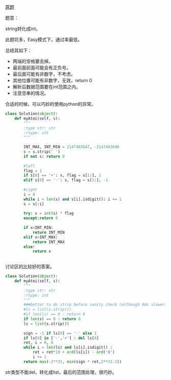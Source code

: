 [原题](https://leetcode.com/problems/string-to-integer-atoi/)

题意：

string转化成int。

此题坑多，Easy模式下，通过率最低。

总结其如下：

- 两端的空格要去掉。
- 最前面前面可能会有正负号。
- 最后面可能有非数字，不考虑。
- 其他位置可能有非数字，无效，return 0
- 解析后数据范围要在int范围之内。
- 注意空串的情况。



合适的时候，可以巧妙的使用python的异常。

```Python
class Solution(object):
    def myAtoi(self, s):
        """
        :type str: str
        :rtype: int
        """
        
        INT_MAX, INT_MIN = 2147483647, -2147483648
        s = s.strip(' ')
        if not s: return 0
        
        #left 
        flag = 1
        if s[0] == '+': s, flag = s[1:], 1
        elif s[0] == '-': s, flag = s[1:], -1
        
        #right
        i = 0
        while i < len(s) and s[i].isdigit(): i += 1
        s = s[:i]
        
        try: x = int(s) * flag
        except:return 0
        
        if x<INT_MIN:
            return INT_MIN
        elif x>INT_MAX:
            return INT_MAX
        else:
            return x
        
```

讨论区的比较好的答案。

```Python
class Solution(object):
    def myAtoi(self, s):
        """
        :type str: str
        :rtype: int
        """
        ###better to do strip before sanity check (although 8ms slower):
        #ls = list(s.strip())
        #if len(ls) == 0 : return 0
        if len(s) == 0 : return 0
        ls = list(s.strip())
        
        sign = -1 if ls[0] == '-' else 1
        if ls[0] in ['-','+'] : del ls[0]
        ret, i = 0, 0
        while i < len(ls) and ls[i].isdigit() :
            ret = ret*10 + ord(ls[i]) - ord('0')
            i += 1
        return max(-2**31, min(sign * ret,2**31-1))
```

str类型不能del，转化成list，最后的范围处理，很巧妙。